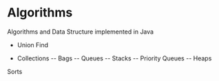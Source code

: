# Algorithms
Algorithms and Data Structure implemented in  Java

- Union Find

- Collections
-- Bags
-- Queues
-- Stacks
-- Priority Queues
-- Heaps

Sorts
